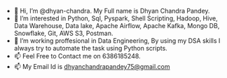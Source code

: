 - 👋 Hi, I’m @dhyan-chandra. My Full name is Dhyan Chandra Pandey. 
- 👀 I’m interested in Python, Sql, Pyspark, Shell Scripting, Hadoop, Hive, Data Warehouse, Data lake, Apache Airflow, Apache Kafka, Mongo DB, Snowflake, Git, AWS S3, Postman.
- 🌱 I’m working proffesional in Data Engineering, By using my DSA skills I always try to automate the task using Python scripts.
- 📫 Feel Free to Contact me on 6386185248.
- 📫 My Email Id is dhyanchandrapandey75@gmail.com

<!---
dhyan-chandra/dhyan-chandra is a ✨ special ✨ repository because its `README.md` (this file) appears on your GitHub profile.
You can click the Preview link to take a look at your changes.
--->

